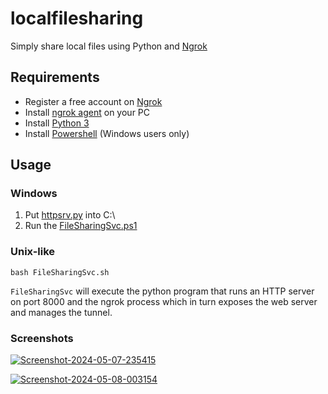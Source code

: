 # localfilesharing
Simply share local files using Python and [Ngrok](https://www.ngrok.com)

## Requirements
* Register a free account on [Ngrok](https://www.ngrok.com)
* Install [ngrok agent](https://ngrok.com/download) on your PC
* Install [Python 3](https://www.python.org/downloads/)
* Install [Powershell](https://learn.microsoft.com/en-us/powershell/scripting/install/installing-powershell-on-windows?view=powershell-7.4) (Windows users only)

## Usage

### Windows
1. Put [httpsrv.py](httpsrv.py) into C:\
2. Run the [FileSharingSvc.ps1](FileSharingSvc.ps1)

### Unix-like
`bash FileSharingSvc.sh`

`FileSharingSvc` will execute the python program that runs an HTTP server on port 8000 and the ngrok process which in turn exposes the web server and manages the tunnel.

### Screenshots
<a href='https://postimg.cc/MXjhdNTj' target='_blank'><img src='https://i.postimg.cc/dQWwtKcn/Screenshot-2024-05-07-235415.png' border='0' alt='Screenshot-2024-05-07-235415'/></a>


<a href='https://postimg.cc/KRWfwvHG' target='_blank'><img src='https://i.postimg.cc/JzrFys3k/Screenshot-2024-05-08-003154.png' border='0' alt='Screenshot-2024-05-08-003154'/></a>